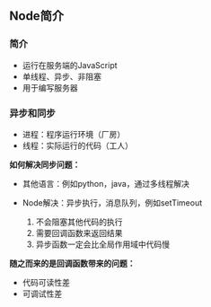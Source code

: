 ## Node简介

### 简介

- 运行在服务端的JavaScript
- 单线程、异步、非阻塞
- 用于编写服务器

### 异步和同步

- 进程：程序运行环境（厂房）
- 线程：实际运行的代码（工人）

**如何解决同步问题：**

- 其他语言：例如python，java，通过多线程解决

- Node解决：异步执行，消息队列，例如setTimeout
  1. 不会阻塞其他代码的执行
  2. 需要回调函数来返回结果
  3. 异步函数一定会比全局作用域中代码慢

**随之而来的是回调函数带来的问题：**

- 代码可读性差
- 可调试性差			
